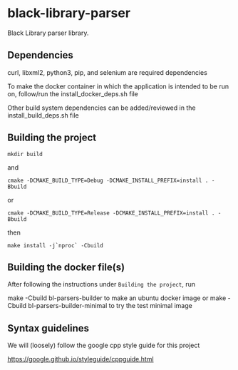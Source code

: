 # black-library-parser
Black Library parser library.

## Dependencies
curl, libxml2, python3, pip, and selenium are required dependencies

To make the docker container in which the application is intended to be run on, follow/run the install_docker_deps.sh file

Other build system dependencies can be added/reviewed in the install_build_deps.sh file

## Building the project
```mkdir build```

and

```cmake -DCMAKE_BUILD_TYPE=Debug -DCMAKE_INSTALL_PREFIX=install . -Bbuild```

or

```cmake -DCMAKE_BUILD_TYPE=Release -DCMAKE_INSTALL_PREFIX=install . -Bbuild```

then

```make install -j`nproc` -Cbuild```

## Building the docker file(s)

After following the instructions under `Building the project`, run

make -Cbuild bl-parsers-builder to make an ubuntu docker image or make -Cbuild bl-parsers-builder-minimal to try the test minimal image

## Syntax guidelines

We will (loosely) follow the google cpp style guide for this project

https://google.github.io/styleguide/cppguide.html
